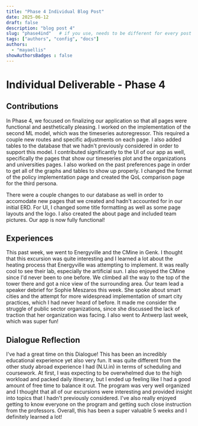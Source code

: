 ```yaml
---
title: "Phase 4 Individual Blog Post"
date: 2025-06-12
draft: false
description: "blog post 4"
slug: "phase4ind"   # if you use, needs to be different for every post
tags: ["authors", "config", "docs"]
authors:
  - "mayaellis"
showAuthorsBadges : false
---
```


# Individual Deliverable - Phase 4

## Contributions

In Phase 4, we focused on finalizing our application so that all pages were functional and aesthetically pleasing. I worked on the implementation of the second ML model, which was the timeseries autoregressor. This required a couple new routes and specific adjustments on each page. I also added tables to the database that we hadn't previously considered in order to support this model. I contributed significantly to the UI of our app as well, specifically the pages that show our timeseries plot and the organizations and universities pages. I also worked on the past preferences page in order to get all of the graphs and tables to show up properly. I changed the format of the policy implementation page and created the QoL comparison page for the third persona. 

There were a couple changes to our database as well in order to accomodate new pages that we created and hadn't accounted for in our initial ERD. For UI, I changed some title formatting as well as some page layouts and the logo. I also created the about page and included team pictures. Our app is now fully functional!

## Experiences

This past week, we went to Energyville and the CMine in Genk. I thought that this excursion was quite interesting and I learned a lot about the heating process that Energyville was attempting to implement. It was really cool to see their lab, especially the artificial sun. I also enjoyed the CMine since I'd never been to one before. We climbed all the way to the top of the tower there and got a nice view of the surrounding area. Our team lead a speaker debrief for Sophie Meszaros this week. She spoke about smart cities and the attempt for more widespread implementation of smart city practices, which I had never heard of before. It made me consider the struggle of public sector organizations, since she discussed the lack of traction that her organization was facing. I also went to Antwerp last week, which was super fun!

## Dialogue Reflection

I've had a great time on this Dialogue! This has been an incredibly educational experience yet also very fun. It was quite different from the other study abroad experience I had (N.U.in) in terms of scheduling and coursework. At first, I was expecting to be overwhelmed due to the high workload and packed daily itinerary, but I ended up feeling like I had a good amount of free time to balance it out. The program was very well organized and I thought that all of our excursions were interesting and provided insight into topics that I hadn't previously considered. I've also really enjoyed getting to know everyone on the program and getting such close instruction from the professors. Overall, this has been a super valuable 5 weeks and I definitely learned a lot!
